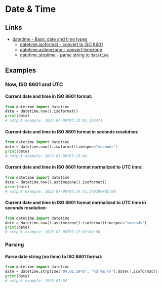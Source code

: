 # Date & Time

## Links
- [datetime - Basic date and time types](https://docs.python.org/3/library/datetime.html)
  - [datetime.isoformat - convert to ISO 8601](https://docs.python.org/3/library/datetime.html#datetime.datetime.isoformat)
  - [datetime.astimezone - convert timezone](https://docs.python.org/3/library/datetime.html#datetime.datetime.astimezone)
  - [datetime.strptime - parse string to `datetime`](https://docs.python.org/3/library/datetime.html#datetime.datetime.strptime)

## Examples

### Now, ISO 8601 and UTC
#### Current date and time in ISO 8601 format:
```python
from datetime import datetime
date = datetime.now().isoformat()
print(date)
# output example: 2023-07-08T07:13:01.359471
```

#### Current date and time in ISO 8601 format in seconds resolution:
```python
from datetime import datetime
date = datetime.now().isoformat(timespec="seconds")
print(date)
# output example: 2023-07-08T07:13:44
```

#### Current date and time in ISO 8601 format normalized to UTC time:
```python
from datetime import datetime
date = datetime.now().astimezone().isoformat()
print(date)
# output example: 2023-07-08T07:14:41.370299+02:00
```

#### Current date and time in ISO 8601 format normalized to UTC time in seconds resolution:
```python
from datetime import datetime
date = datetime.now().astimezone().isoformat(timespec="seconds")
print(date)
# output example: 2023-07-08T07:17:02+02:00
```

### Parsing
#### Parse date string (no time) to ISO 8601 format:
```python
from datetime import datetime
date = datetime.strptime("04.01.1976", "%d.%m.%Y").date().isoformat()
print(date)
# output example: 1976-01-04
```
